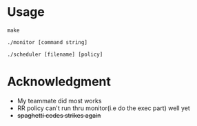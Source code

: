 # Usage

```
make

./monitor [command string]

./scheduler [filename] [policy]
```

# Acknowledgment

- My teammate did most works
- RR policy can't run thru monitor(i.e do the exec part) well yet
- ~~spaghetti codes strikes again~~
